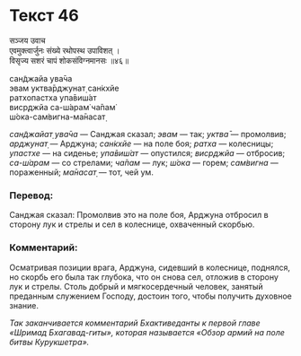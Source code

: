 # Текст 46

सञ्जय उवाच  
एवमुक्त्वार्जुनः संख्ये रथोपस्थ उपाविशत् ।  
विसृज्य सशरं चापं शोकसंविग्नमानसः ॥४६॥

сан̃джайа ува̄ча  
эвам уктва̄рджунат̣ сан̇кхйе  
ратхопастха упа̄виш́ат  
виср̣джйа са-ш́арам̇ ча̄пам̇  
ш́ока-сам̇вигна-ма̄насат̣

_сан̃джайат̣ ува̄ча_ — Санджая сказал; _эвам_ — так; _уктва̄_ — промолвив; _арджунат̣_ — Арджуна; _сан̇кхйе_ — на поле боя; _ратха_ — колесницы; _упастхе_ — на сиденье; _упа̄виш́ат_ — опустился; _виср̣джйа_ — отбросив; _са-ш́арам_ — со стрелами; _ча̄пам_ — лук; _ш́ока_ — горем; _сам̇вигна_ — пораженный; _ма̄насат̣_ — тот, чей ум.

### Перевод:

Санджая сказал: Промолвив это на поле боя, Арджуна отбросил в сторону лук и стрелы и сел в колеснице, охваченный скорбью.

### Комментарий:

Осматривая позиции врага, Арджуна, сидевший в колеснице, поднялся, но скорбь его была так глубока, что он снова сел, отложив в сторону лук и стрелы. Столь добрый и мягкосердечный человек, занятый преданным служением Господу, достоин того, чтобы получить духовное знание.

_Так заканчивается комментарий Бхактиведанты к первой главе «Шримад Бхагавад-гиты», которая называется «Обзор армий на поле битвы Курукшетра»._